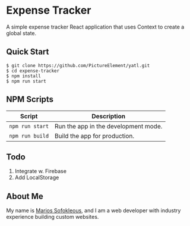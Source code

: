 # Expense Tracker

A simple expense tracker React application that uses Context to create a global state.

## Quick Start

```shell
$ git clone https://github.com/PictureElement/yatl.git
$ cd expense-tracker
$ npm install
$ npm run start
```

## NPM Scripts

|Script|Description|
|---|---|
|`npm run start`|Run the app in the development mode.
|`npm run build`|Build the app for production.

## Todo

1. Integrate w. Firebase
2. Add LocalStorage

## About Me

My name is [Marios Sofokleous](https://www.msof.me/), and I am a web developer with industry experience building custom websites.
